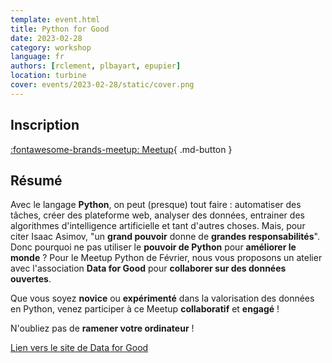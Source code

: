 ```yaml
---
template: event.html
title: Python for Good
date: 2023-02-28
category: workshop
language: fr
authors: [rclement, plbayart, epupier]
location: turbine
cover: events/2023-02-28/static/cover.png
---
```


## Inscription

[:fontawesome-brands-meetup: Meetup](https://www.meetup.com/fr-FR/groupe-dutilisateurs-python-grenoble/events/291235675/){ .md-button }

## Résumé

Avec le langage **Python**, on peut (presque) tout faire : automatiser des tâches, créer des plateforme web, analyser des données, entrainer des algorithmes d'intelligence artificielle et tant d'autres choses. Mais, pour citer Isaac Asimov, "un **grand pouvoir** donne de **grandes responsabilités**". Donc pourquoi ne pas utiliser le **pouvoir de Python** pour **améliorer le monde** ? Pour le Meetup Python de Février, nous vous proposons un atelier avec l'association **Data for Good** pour **collaborer sur des données ouvertes**.

Que vous soyez **novice** ou **expérimenté** dans la valorisation des données en Python, venez participer à ce Meetup **collaboratif** et **engagé** !

N'oubliez pas de **ramener votre ordinateur** !

[Lien vers le site de Data for Good](https://dataforgood.fr/)